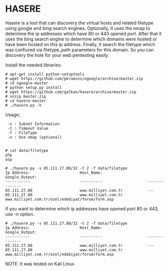 HASERE
================

Hasere is a tool that can discovery the virtual hosts and related filetype using google and bing search engines. Optionally, it uses the nmap to determine the ip addresses which have 80 or 443 opened port. After that it uses the bing search engine to determine which domains were hosted or have been hosted on this ip address. Finally, it search the filetype which was confiured via filetype_path parameters for this domain. So you can discovery the hole for your web pentesting easily.

Install the needed libraries:

    # apt-get install python-setuptools  
    # wget https://github.com/pkrumins/xgoogle/archive/master.zip
    # cd xgoogle-master
    # python setup.py install
    # wget https://github.com/galkan/hasere/archive/master.zip
    # unzip master.zip
    # cd hasere-master
    # ./hasere.py -h
    
Usage;

     -s : Subnet Information
     -t : Timeout Value
     -f : FileType
     -n : Use nmap (optional)
     
     
    # cat data/filetype
    php
    asp
    
    # ./hasere.py -s 85.111.27.88/32 -t 2 -f data/filetype 
    Ip Address:                      Host_Name:                    Google_Output:
    -----------                      ----------                    --------------
    85.111.27.88			         www.milliyet.com.tr		   ---
    85.111.27.88			         www.milliyet.com.tr		   www.milliyet.com.tr/ozel/edebiyat/forum/form.asp
 
 
 if you want to determine which ip addresses have opened port 80 or 443, use -n option.
 
    # ./hasere.py -s 85.111.27.88/32 -t 2 -f data/filetype 
    Ip Address:                      Host_Name:                    Google_Output:
    -----------                      ----------                    --------------
    85.111.27.88			         www.milliyet.com.tr		   ---
    85.111.27.88			         www.milliyet.com.tr		   www.milliyet.com.tr/ozel/edebiyat/forum/form.asp
 
 
NOTE: It was tested on Kali Linux.
